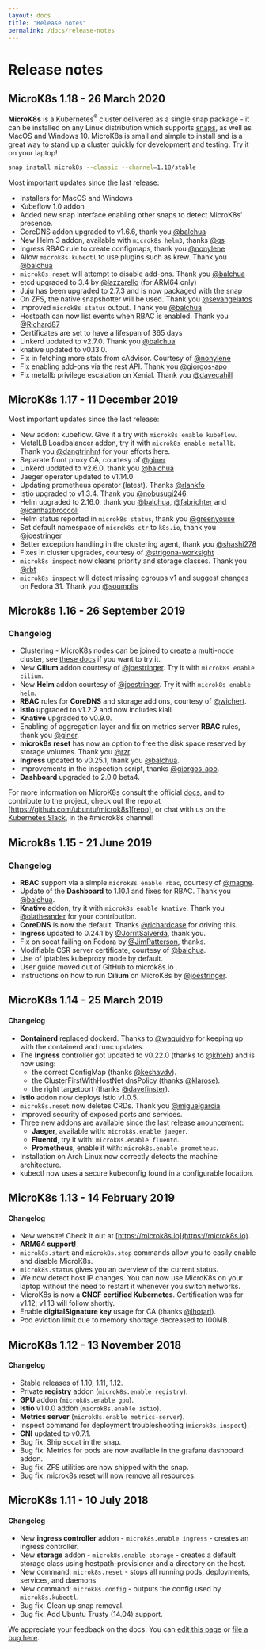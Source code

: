 ```yaml
---
layout: docs
title: "Release notes"
permalink: /docs/release-notes
---
```


# Release notes

## MicroK8s 1.18 - 26 March 2020

**MicroK8s** is a Kubernetes<sup>&reg;</sup> cluster delivered as a single snap
package - it can be installed on any Linux distribution which supports
[snaps][], as well as MacOS and Windows 10. MicroK8s is small and simple to
install and is a great way to stand up a cluster quickly for development and
testing. Try it on your laptop!

```bash
snap install microk8s --classic --channel=1.18/stable
```

Most important updates since the last release:

-   Installers for MacOS and Windows
-   Kubeflow 1.0 addon
-   Added new snap interface enabling other snaps to detect MicroK8s’ presence.
-   CoreDNS addon upgraded to v1.6.6, thank you [@balchua][]
-   New Helm 3 addon, available with `microk8s helm3`, thanks [@qs][]
-   Ingress RBAC rule to create configmaps, thank you [@nonylene][]
-   Allow `microk8s kubectl` to use plugins such as krew. Thank you [@balchua][]
-   `microk8s reset` will attempt to disable add-ons.  Thank you [@balchua][]
-   etcd upgraded to 3.4 by [@lazzarello][] (for ARM64 only)
-   Juju has been upgraded to 2.7.3 and is now packaged with the snap
-   On ZFS, the native snapshotter will be used. Thank you [@sevangelatos][]
-   Improved `microk8s status` output.  Thank you [@balchua][]
-   Hostpath can now list events when RBAC is enabled.  Thank you [@Richard87][]
-   Certificates are set to have a lifespan of 365 days
-   Linkerd updated to v2.7.0.  Thank you [@balchua][]
-   knative updated to v0.13.0.
-   Fix in fetching more stats from cAdvisor. Courtesy of [@nonylene][]
-   Fix enabling add-ons via the rest API. Thank you [@giorgos-apo][]
-   Fix metallb privilege escalation on Xenial.  Thank you [@davecahill][]




## MicroK8s 1.17 - 11 December 2019

Most important updates since the last release:

-   New addon: kubeflow. Give it a try with `microk8s enable kubeflow`.
-   MetalLB Loadbalancer addon, try it with `microk8s enable metallb`. Thank you [@dangtrinhnt][] for your efforts here.
-   Separate front proxy CA, courtesy of [@giner][]
-   Linkerd updated to v2.6.0, thank you [@balchua][]
-   Jaeger operator updated to v1.14.0
-   Updating prometheus operator (latest). Thanks [@rlankfo][]
-   Istio upgraded to v1.3.4. Thank you [@nobusugi246][]
-   Helm upgraded to 2.16.0, thank you [@balchua][], [@fabrichter][] and [@icanhazbroccoli][]
-   Helm status reported in `microk8s status`, thank you [@greenyouse][]
-   Set default namespace of `microk8s ctr` to `k8s.io`, thank you [@joestringer][]
-   Better exception handling in the clustering agent, thank you [@shashi278][]
-   Fixes in cluster upgrades, courtesy of [@strigona-worksight][]
-   `microk8s inspect` now cleans priority and storage classes. Thank you [@rbt][]
-   `microk8s inspect` will detect missing cgroups v1 and suggest changes on Fedora 31. Thank you [@soumplis][]



## Microk8s 1.16 - 26 September 2019

### Changelog

-   Clustering - MicroK8s nodes can be joined to create a multi-node cluster,
    see [these docs](clustering) if you want to try it.
-   New **Cilium** addon courtesy of [@joestringer][]. Try it with `microk8s enable cilium`.
-   New **Helm** addon courtesy of [@joestringer][]. Try it with `microk8s enable helm`.
-   **RBAC** rules for **CoreDNS** and storage add ons, courtesy of [@wichert][].
-   **Istio** upgraded to v1.2.2 and now includes kiali.
-   **Knative** upgraded to v0.9.0.
-   Enabling of aggregation layer and fix on metrics server **RBAC** rules,
    thank you [@giner][].
-   **microk8s reset** has now an option to free the disk space reserved by
    storage volumes. Thank you [@rzr][].
-   **Ingress** updated to v0.25.1, thank you [@balchua][].
-   Improvements in the inspection script, thanks [@giorgos-apo][].
-   **Dashboard** upgraded to 2.0.0 beta4.

For more information on MicroK8s consult the official [docs][], and to
contribute to the project, check out the repo at
[https://github.com/ubuntu/microk8s][repo], or chat with us on the [Kubernetes
Slack][slack], in the #microk8s channel!

## Microk8s 1.15 - 21 June 2019

### Changelog

-   **RBAC** support via a simple `microk8s enable rbac`, courtesy of [@magne][].
-   Update of the **Dashboard** to 1.10.1 and fixes for RBAC. Thank you [@balchua][].
-   **Knative** addon, try it with `microk8s enable knative`. Thank you [@olatheander][] for your contribution.
-   **CoreDNS** is now the default. Thanks [@richardcase][] for driving this.
-   **Ingress** updated to 0.24.1 by [@JorritSalverda][], thank you.
-   Fix on socat failing on Fedora by [@JimPatterson][], thanks.
-   Modifiable CSR server certificate, courtesy of [@balchua][].
-   Use of iptables kubeproxy mode by default.
-   User guide moved out of GitHub to microk8s.io .
-   Instructions on how to run **Cilium** on MicroK8s by [@joestringer][].


## MicroK8s 1.14 - 25 March 2019

#### Changelog

-   **Containerd** replaced dockerd. Thanks to [@waquidvp][] for keeping up
    with the containerd and runc updates.
-   The **Ingress** controller got updated to v0.22.0 (thanks to [@khteh][]) and is now using:
    -   the correct ConfigMap (thanks [@keshavdv][]).
    -   the ClusterFirstWithHostNet dnsPolicy (thanks [@klarose][]).
    -   the right targetport (thanks [@davefinster][]).
-   **Istio** addon now deploys Istio v1.0.5.
-   `microk8s.reset` now deletes CRDs. Thank you [@miguelgarcia][].
-   Improved security of exposed ports and services.
-   Three new addons are available since the last release anouncement:
    -   **Jaeger**, available with: `microk8s.enable jaeger`.
    -   **Fluentd**, try it with: `microk8s.enable fluentd`.
    -   **Prometheus**, enable it with: `microk8s.enable prometheus`.
-   Installation on Arch Linux now correctly detects the machine architecture.
-   kubectl now uses a secure kubeconfig found in a configurable location.


## MicroK8s 1.13 - 14 February 2019

#### Changelog

-   New website! Check it out at [https://microk8s.io](https://microk8s.io).
-   **ARM64 support!**
-   `microk8s.start` and `microk8s.stop` commands allow you to easily enable and disable MicroK8s.
-   `microk8s.status` gives you an overview of the current status.
-   We now detect host IP changes. You can now use MicroK8s on your laptop without the need to restart it whenever you switch networks.
-   MicroK8s is now a **CNCF certified Kubernetes**. Certification was for v1.12; v1.13 will follow shortly.
-   Enable **digitalSignature key** usage for CA (thanks [@lhotari][]).
-   Pod eviction limit due to memory shortage decreased to 100MB.


## MicroK8s 1.12 - 13 November 2018

#### Changelog

-   Stable releases of 1.10, 1.11, 1.12.
-   Private **registry** addon (`microk8s.enable registry`).
-   **GPU** addon (`microk8s.enable gpu`).
-   **Istio** v1.0.0 addon (`microk8s.enable istio`).
-   **Metrics server** (`microk8s.enable metrics-server`).
-   Inspect command for deployment troubleshooting (`microk8s.inspect`).
-   **CNI** updated to v0.7.1.
-   Bug fix: Ship socat in the snap.
-   Bug fix: Metrics for pods are now available in the grafana dashboard addon.
-   Bug fix: ZFS utilities are now shipped with the snap.
-   Bug fix: microk8s.reset will now remove all resources.

## MicroK8s 1.11 - 10 July 2018

#### Changelog

-   New **ingress controller** addon - `microk8s.enable ingress` - creates an ingress controller.
-   New **storage** addon - `microk8s.enable storage` - creates a default storage class using hostpath-provisioner and a directory on the host.
-   New command: `microk8s.reset` - stops all running pods, deployments, services, and daemons.
-   New command: `microk8s.config` - outputs the config used by `microk8s.kubectl`.
-   Bug fix: Clean up snap removal.
-   Bug fix: Add Ubuntu Trusty (14.04) support.

<!-- LINKS -->

[docs]: https://microk8s.io/docs/
[snaps]: https://snapcraft.io/
[slack]: http://slack.kubernetes.io/
[repo]: https://github.com/ubuntu/microk8s

<!-- people -->

[@balchua]: https://github.com/balchua
[@davefinster]: https://github.com/davefinster
[@dangtrinhnt]: https://github.com/dangtrinhnt
[@davecahill]: https://github.com/davecahill
[@fabrichter]: https://github.com/fabrichter
[@giner]: https://github.com/giner
[@giorgos-apo]: https://github.com/giorgos-apo
[@greenyouse]: https://github.com/greenyouse
[@icanhazbroccoli]: https://github.com/icanhazbroccoli
[@JimPatterson]: https://github.com/JimPatterson
[@joestringer]: https://github.com/joestringer
[@JorritSalverda]: https://github.com/JorritSalverda
[@keshavdv]: https://github.com/keshavdv
[@khteh]: https://github.com/khteh
[@klarose]: https://github.com/klarose
[@lazzarello]: https://github.com/lazzarello
[@lhotari]: https://github.com/lhotari
[@magne]: https://github.com/magne
[@miguelgarcia]: https://github.com/miguelgarcia
[@nobusugi246]: https://github.com/nobusugi246
[@nonylene]: https://github.com/nonylene
[@olatheander]: https://github.com/olatheander
[@qs]: https://github.com/qs
[@richardcase]: https://github.com/richardcase
[@rlankfo]: https://github.com/rlankfo
[@Richard87]: https://github.com/Richard87
[@rzr]: https://github.com/rzr
[@rbt]: https://github.com/rbt
[@sevangelatos]: https://github.com/sevangelatos
[@shashi278]: https://github.com/shashi278
[@soumplis]: https://github.com/soumplis
[@strigona-worksight]: https://github.com/strigona-worksight
[@waquidvp]: https://github.com/waquidvp
[@wichert]: https://github.com/wichert
<!-- FEEDBACK -->
<div class="p-notification--information">
  <p class="p-notification__response">
    We appreciate your feedback on the docs. You can
    <a href="https://github.com/canonical-web-and-design/microk8s.io/edit/master/docs/release-notes.md" class="p-notification__action">edit this page</a>
    or
    <a href="https://github.com/canonical-web-and-design/microk8s.io/issues/new" class="p-notification__action">file a bug here</a>.
  </p>
</div>
